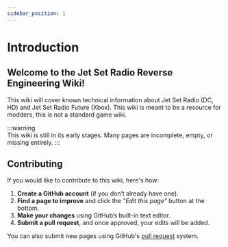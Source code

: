 ```yaml
---
sidebar_position: 1
---
```


# Introduction  

## Welcome to the Jet Set Radio Reverse Engineering Wiki!  

This wiki will cover known technical information about Jet Set Radio (DC, HD) and Jet Set Radio Future (Xbox).
This wiki is meant to be a resource for modders, this is not a standard game wiki.

:::warning  
This wiki is still in its early stages. Many pages are incomplete, empty, or missing entirely.
:::  

## Contributing  

If you would like to contribute to this wiki, here's how:

1. **Create a GitHub account** (if you don’t already have one).  
2. **Find a page to improve** and click the *"Edit this page"* button at the bottom.  
3. **Make your changes** using GitHub’s built-in text editor.  
4. **Submit a pull request**, and once approved, your edits will be added.

You can also submit new pages using GitHub's [pull request](https://github.com/Loomeh/jsr-re-wiki/pulls) system.
